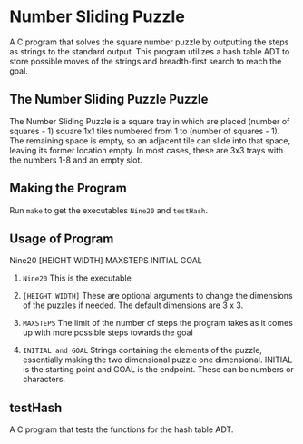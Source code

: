 # Number Sliding Puzzle
A C program that solves the square number puzzle by outputting the steps as strings to the standard output. This program utilizes a hash table ADT to store possible moves of the strings and breadth-first search to reach the goal.

## The Number Sliding Puzzle Puzzle
The Number Sliding Puzzle is a square tray in which are placed (number of squares - 1) square 1x1 tiles numbered from 1 to (number of squares - 1).  The remaining space is empty, so an adjacent tile can slide into that space, leaving its former location empty. In most cases, these are 3x3 trays with the numbers 1-8 and an empty slot.

## Making the Program
Run `make` to get the executables `Nine20` and `testHash`.

## Usage of Program
Nine20 [HEIGHT WIDTH] MAXSTEPS INITIAL GOAL

1. `Nine20`
This is the executable

2. `[HEIGHT WIDTH]`
These are optional arguments to change the dimensions of the puzzles if needed. The default dimensions are 3 x 3.

3. `MAXSTEPS`
The limit of the number of steps the program takes as it comes up with more possible steps towards the goal

4. `INITIAL and GOAL`
Strings containing the elements of the puzzle, essentially making the two dimensional puzzle one dimensional. INITIAL is the starting point and GOAL is the endpoint. These can be numbers or characters.

## testHash
A C program that tests the functions for the hash table ADT.
